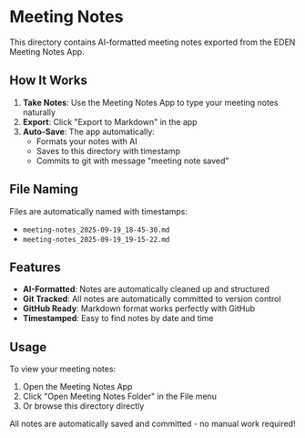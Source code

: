 # Meeting Notes

This directory contains AI-formatted meeting notes exported from the EDEN Meeting Notes App.

## How It Works

1. **Take Notes**: Use the Meeting Notes App to type your meeting notes naturally
2. **Export**: Click "Export to Markdown" in the app
3. **Auto-Save**: The app automatically:
   - Formats your notes with AI
   - Saves to this directory with timestamp
   - Commits to git with message "meeting note saved"

## File Naming

Files are automatically named with timestamps:
- `meeting-notes_2025-09-19_18-45-30.md`
- `meeting-notes_2025-09-19_19-15-22.md`

## Features

- **AI-Formatted**: Notes are automatically cleaned up and structured
- **Git Tracked**: All notes are automatically committed to version control
- **GitHub Ready**: Markdown format works perfectly with GitHub
- **Timestamped**: Easy to find notes by date and time

## Usage

To view your meeting notes:
1. Open the Meeting Notes App
2. Click "Open Meeting Notes Folder" in the File menu
3. Or browse this directory directly

All notes are automatically saved and committed - no manual work required!

